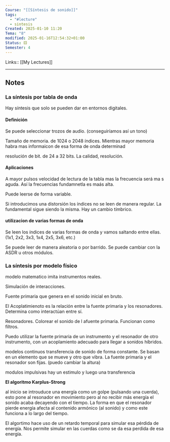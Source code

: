 ```yaml
---
Course: "[[Síntesis de sonido]]"
tags:
  - "#lecture"
  - sintesis
Created: 2025-01-10 11:20
Tema: "8"
modified: 2025-01-16T12:54:32+01:00
Status: 🟨
Semester: 4
---
```

Links:: [[My Lectures]]
___
## Notes

### La síntesis por tabla de onda


Hay síntesis que solo se pueden dar en entornos digitales.
#### Definición

Se puede seleccionar trozos de audio. (conseguiríamos así un tono)

Tamaño de memoria. de 1024 o 2048 índices. Mientras mayor memoria habra mas informaicon de esa forma de onda determinad

resolución de bit. de 24 a 32 bits. La calidad, resolución.

#### Aplicaciones

A mayor pulsos velocidad de lectura de la tabla mas la frecuencia será ma s aguda. Así la frecuencias fundamnetla es maás alta.

Puede leerse de forma variable.

Si introducimos una distorsión los índices no se leen de manera regular. La fundamental sigue siendo la misma. Hay un cambio tímbrico.

#### utilizacion de varias formas de onda

Se leen los índices de varias formas de onda y vamos saltando entre ellas. (1x1, 2x2, 3x3, 1x4, 2x5, 3x6, etc.)

Se puede leer de manera aleatoria o por barrido.
Se puede cambiar con la ASDR u otros módulos.  

### La síntesis por modelo físico

modelo matematico imita instrumentos reales.

Simulación de interacciones. 

Fuente primaria que genera en el sonido inicial en bruto.

El Acoplatimienoto es la relación entre la fuente primaria y los resonadores.  Determina como interactúan entre sí.

Resonadores. Colorear el sonido de l afuente primaria. Funcionan como filtros. 

Puedo utilizar la fuente primaria de un instrumento y el resonador de otro instrumento, con un acoplamiento adecuado para llegar a sonidos híbridos.

modelos continuos transferencia de sonido de forma constante. Se basan en un elemento que se mueve y otro que vibra. La fuente primaria y el resonador son fijas. (puedo cambiar la altura)

modulos impulsivas hay un estimulo y luego una transferencia

**El algoritmo Karplus-Strong**

al inicio se introuduce una energía como un golpe (pulsando una cuerda), esto pone al resonador en movimiento pero al no recibir más energía el sonido acaba decayendo con el tiempo. La forma en que el resonador pierde energía afecta al contenido armónico (al sonido) y como este funciona a lo largo del tiempo.

El algortimo hace uso de un retardo temporal para simular esa pérdida de energía. Nos permite simular en las cuerdas como se da esa perdida de esa energía.



























